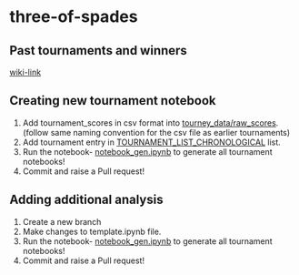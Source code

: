 # three-of-spades

## Past tournaments and winners 
[wiki-link](https://github.com/akash-suresh/three-of-spades/wiki)

## Creating new tournament notebook
1. Add tournament_scores in csv format into [tourney_data/raw_scores](https://github.com/akash-suresh/three-of-spades/tree/main/tourney_data/raw_scores). (follow same naming convention for the csv file as earlier tournaments)
2. Add tournament entry in [TOURNAMENT_LIST_CHRONOLOGICAL](https://github.com/akash-suresh/three-of-spades/blob/main/utils/constants.py#L52) list.
3. Run the notebook- [notebook_gen.ipynb](https://github.com/akash-suresh/three-of-spades/blob/main/notebook_gen.ipynb) to generate all tournament notebooks!
4. Commit and raise a Pull request!


## Adding additional analysis
1. Create a new branch
2. Make changes to template.ipynb file.
3. Run the notebook- [notebook_gen.ipynb](https://github.com/akash-suresh/three-of-spades/blob/main/notebook_gen.ipynb) to generate all tournament notebooks!
4. Commit and raise a Pull request!